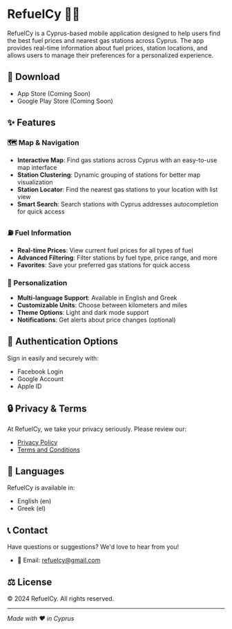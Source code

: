 # RefuelCy 🚗⛽

RefuelCy is a Cyprus-based mobile application designed to help users find the best fuel prices and nearest gas stations across Cyprus. The app provides real-time information about fuel prices, station locations, and allows users to manage their preferences for a personalized experience.

## 📱 Download

- App Store (Coming Soon)
- Google Play Store (Coming Soon)

## ✨ Features

### 🗺️ Map & Navigation
- **Interactive Map**: Find gas stations across Cyprus with an easy-to-use map interface
- **Station Clustering**: Dynamic grouping of stations for better map visualization
- **Station Locator**: Find the nearest gas stations to your location with list view
- **Smart Search**: Search stations with Cyprus addresses autocompletion for quick access

### ⛽ Fuel Information
- **Real-time Prices**: View current fuel prices for all types of fuel
- **Advanced Filtering**: Filter stations by fuel type, price range, and more
- **Favorites**: Save your preferred gas stations for quick access

### 🎯 Personalization
- **Multi-language Support**: Available in English and Greek
- **Customizable Units**: Choose between kilometers and miles
- **Theme Options**: Light and dark mode support
- **Notifications**: Get alerts about price changes (optional)

## 🔐 Authentication Options

Sign in easily and securely with:
- Facebook Login
- Google Account
- Apple ID

## 🔒 Privacy & Terms

At RefuelCy, we take your privacy seriously. Please review our:

- [Privacy Policy](PRIVACY_POLICY.md)
- [Terms and Conditions](TERMS_AND_CONDITIONS.md)

## 💬 Languages

RefuelCy is available in:
- English (en)
- Greek (el)

## 📞 Contact

Have questions or suggestions? We'd love to hear from you!

- 📧 Email: refuelcy@gmail.com

## ⚖️ License

© 2024 RefuelCy. All rights reserved.

---

*Made with ❤️ in Cyprus*
